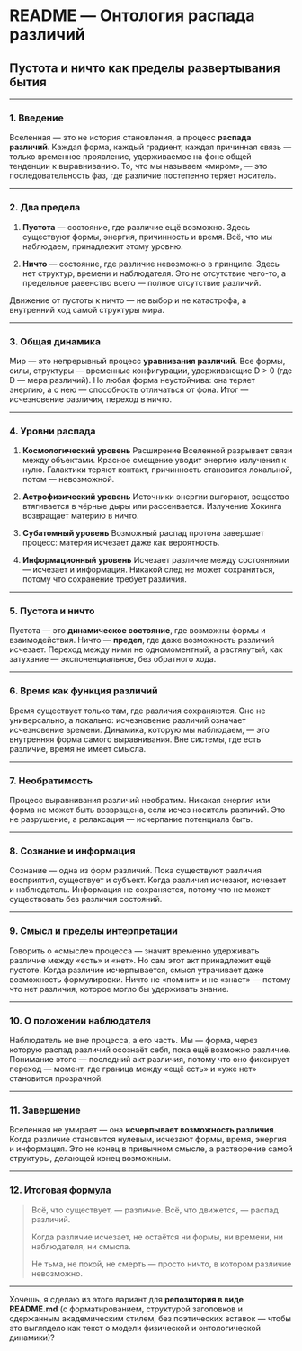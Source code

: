 # README — Онтология распада различий

## Пустота и ничто как пределы развертывания бытия

---

### 1. Введение

Вселенная — это не история становления, а процесс **распада различий**.
Каждая форма, каждый градиент, каждая причинная связь — только временное проявление, удерживаемое на фоне общей тенденции к выравниванию.
То, что мы называем «миром», — это последовательность фаз, где различие постепенно теряет носитель.

---

### 2. Два предела

1. **Пустота** — состояние, где различие ещё возможно.
   Здесь существуют формы, энергия, причинность и время.
   Всё, что мы наблюдаем, принадлежит этому уровню.

2. **Ничто** — состояние, где различие невозможно в принципе.
   Здесь нет структур, времени и наблюдателя.
   Это не отсутствие чего-то, а предельное равенство всего — полное отсутствие различий.

Движение от пустоты к ничто — не выбор и не катастрофа, а внутренний ход самой структуры мира.

---

### 3. Общая динамика

Мир — это непрерывный процесс **уравнивания различий**.
Все формы, силы, структуры — временные конфигурации, удерживающие D > 0 (где D — мера различий).
Но любая форма неустойчива: она теряет энергию, а с нею — способность отличаться от фона.
Итог — исчезновение различия, переход в ничто.

---

### 4. Уровни распада

1. **Космологический уровень**
   Расширение Вселенной разрывает связи между объектами.
   Красное смещение уводит энергию излучения к нулю.
   Галактики теряют контакт, причинность становится локальной, потом — невозможной.

2. **Астрофизический уровень**
   Источники энергии выгорают, вещество втягивается в чёрные дыры или рассеивается.
   Излучение Хокинга возвращает материю в ничто.

3. **Субатомный уровень**
   Возможный распад протона завершает процесс: материя исчезает даже как вероятность.

4. **Информационный уровень**
   Исчезает различие между состояниями — исчезает и информация.
   Никакой след не может сохраниться, потому что сохранение требует различия.

---

### 5. Пустота и ничто

Пустота — это **динамическое состояние**, где возможны формы и взаимодействия.
Ничто — **предел**, где даже возможность различий исчезает.
Переход между ними не одномоментный, а растянутый, как затухание — экспоненциальное, без обратного хода.

---

### 6. Время как функция различий

Время существует только там, где различия сохраняются.
Оно не универсально, а локально: исчезновение различий означает исчезновение времени.
Динамика, которую мы наблюдаем, — это внутренняя форма самого выравнивания.
Вне системы, где есть различие, время не имеет смысла.

---

### 7. Необратимость

Процесс выравнивания различий необратим.
Никакая энергия или форма не может быть возвращена, если исчез носитель различий.
Это не разрушение, а релаксация — исчерпание потенциала быть.

---

### 8. Сознание и информация

Сознание — одна из форм различий.
Пока существуют различия восприятия, существует и субъект.
Когда различия исчезают, исчезает и наблюдатель.
Информация не сохраняется, потому что не может существовать без различия состояний.

---

### 9. Смысл и пределы интерпретации

Говорить о «смысле» процесса — значит временно удерживать различие между «есть» и «нет».
Но сам этот акт принадлежит ещё пустоте.
Когда различие исчерпывается, смысл утрачивает даже возможность формулировки.
Ничто не «помнит» и не «знает» — потому что нет различия, которое могло бы удерживать знание.

---

### 10. О положении наблюдателя

Наблюдатель не вне процесса, а его часть.
Мы — форма, через которую распад различий осознаёт себя, пока ещё возможно различие.
Понимание этого — последний акт различия, потому что оно фиксирует переход — момент, где граница между «ещё есть» и «уже нет» становится прозрачной.

---

### 11. Завершение

Вселенная не умирает — она **исчерпывает возможность различия**.
Когда различие становится нулевым, исчезают формы, время, энергия и информация.
Это не конец в привычном смысле, а растворение самой структуры, делающей конец возможным.

---

### 12. Итоговая формула

> Всё, что существует, — различие.
> Всё, что движется, — распад различий.
>
> Когда различие исчезает,
> не остаётся ни формы, ни времени,
> ни наблюдателя, ни смысла.
>
> Не тьма, не покой, не смерть —
> просто ничто, в котором различие невозможно.

---

Хочешь, я сделаю из этого вариант для **репозитория в виде README.md** (с форматированием, структурой заголовков и сдержанным академическим стилем, без поэтических вставок — чтобы это выглядело как текст о модели физической и онтологической динамики)?
